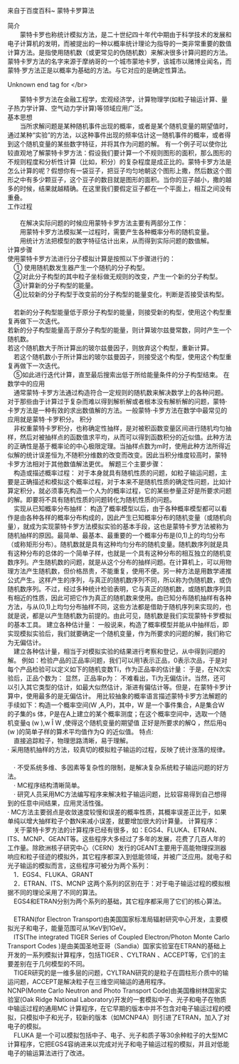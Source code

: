 来自于百度百科~
蒙特卡罗算法<br />

简介<br />
　　蒙特卡罗也称统计模拟方法，是二十世纪四十年代中期由于科学技术的发展和电子计算机的发明，而被提出的一种以概率统计理论为指导的一类非常重要的数值计算方法。是指使用随机数（或更常见的伪随机数）来解决很多计算问题的方法。蒙特卡罗方法的名字来源于摩纳哥的一个城市蒙地卡罗，该城市以赌博业闻名，而蒙特·罗方法正是以概率为基础的方法。与它对应的是确定性算法。

Unknown end tag for &lt;/br&gt;


　　蒙特卡罗方法在金融工程学，宏观经济学，计算物理学(如粒子输运计算、量子热力学计算、空气动力学计算)等领域应用广泛。<br />
基本思想<br />
　　当所求解问题是某种随机事件出现的概率，或者是某个随机变量的期望值时，通过某种“实验”的方法，以这种事件出现的频率估计这一随机事件的概率，或者得到这个随机变量的某些数字特征，并将其作为问题的解。 有一个例子可以使你比较直观地了解蒙特卡罗方法：假设我们要计算一个不规则图形的面积，那么图形的不规则程度和分析性计算（比如，积分）的复杂程度是成正比的。蒙特卡罗方法是怎么计算的呢？假想你有一袋豆子，把豆子均匀地朝这个图形上撒，然后数这个图形之中有多少颗豆子，这个豆子的数目就是图形的面积。当你的豆子越小，撒的越多的时候，结果就越精确。在这里我们要假定豆子都在一个平面上，相互之间没有重叠。<br />
工作过程<br />
<br />　　在解决实际问题的时候应用蒙特卡罗方法主要有两部分工作：
<br />　　用蒙特卡罗方法模拟某一过程时，需要产生各种概率分布的随机变量。
<br />　　用统计方法把模型的数字特征估计出来，从而得到实际问题的数值解。
<br />计算步骤
　　<br />使用蒙特卡罗方法进行分子模拟计算是按照以下步骤进行的：
　<br />　① 使用随机数发生器产生一个随机的分子构型。
　<br />　②对此分子构型的其中粒子坐标做无规则的改变，产生一个新的分子构型。
　<br />　③计算新的分子构型的能量。
　<br />　④比较新的分子构型于改变前的分子构型的能量变化，判断是否接受该构型。
　<br />　若新的分子构型能量低于原分子构型的能量，则接受新的构型，使用这个构型重复再做下一次迭代。
　　<br />若新的分子构型能量高于原分子构型的能量，则计算玻尔兹曼常数，同时产生一个随机数。
　　<br />若这个随机数大于所计算出的玻尔兹曼因子，则放弃这个构型，重新计算。
　<br />　若这个随机数小于所计算出的玻尔兹曼因子，则接受这个构型，使用这个构型重复再做下一次迭代。
　<br />　⑤如此进行迭代计算，直至最后搜索出低于所给能量条件的分子构型结束。
在数学中的应用
　<br />　通常蒙特·卡罗方法通过构造符合一定规则的随机数来解决数学上的各种问题。对于那些由于计算过于复杂而难以得到解析解或者根本没有解析解的问题，蒙特·卡罗方法是一种有效的求出数值解的方法。一般蒙特·卡罗方法在数学中最常见的应用就是蒙特·卡罗积分。
积分
　<br />　非权重蒙特卡罗积分，也称确定性抽样，是对被积函数变量区间进行随机均匀抽样，然后对被抽样点的函数值求平均，从而可以得到函数积分的近似值。此种方法的正确性是基于概率论的中心极限定理。当抽样点数为m时，使用此种方法所得近似解的统计误差恒为,不随积分维数的改变而改变。因此当积分维度较高时，蒙特卡罗方法相对于其他数值解法更优。
解题三个主要步骤：
　<br />　构造或描述概率过程： 对于本身就具有随机性质的问题，如粒子输运问题，主要是正确描述和模拟这个概率过程，对于本来不是随机性质的确定性问题，比如计算定积分，就必须事先构造一个人为的概率过程，它的某些参量正好是所要求问题的解。即要将不具有随机性质的问题转化为随机性质的问题。
　<br />　实现从已知概率分布抽样： 构造了概率模型以后，由于各种概率模型都可以看作是由各种各样的概率分布构成的，因此产生已知概率分布的随机变量（或随机向量），就成为实现蒙特卡罗方法模拟实验的基本手段，这也是蒙特卡罗方法被称为随机抽样的原因。最简单、最基本、最重要的一个概率分布是(0,1)上的均匀分布（或称矩形分布）。随机数就是具有这种均匀分布的随机变量。随机数序列就是具有这种分布的总体的一个简单子样，也就是一个具有这种分布的相互独立的随机变数序列。产生随机数的问题，就是从这个分布的抽样问题。在计算机上，可以用物理方法产生随机数，但价格昂贵，不能重复，使用不便。另一种方法是用数学递推公式产生。这样产生的序列，与真正的随机数序列不同，所以称为伪随机数，或伪随机数序列。不过，经过多种统计检验表明，它与真正的随机数，或随机数序列具有相近的性质，因此可把它作为真正的随机数来使用。由已知分布随机抽样有各种方法，与从(0,1)上均匀分布抽样不同，这些方法都是借助于随机序列来实现的，也就是说，都是以产生随机数为前提的。由此可见，随机数是我们实现蒙特卡罗模拟的基本工具。 建立各种估计量： 一般说来，构造了概率模型并能从中抽样后，即实现模拟实验后，我们就要确定一个随机变量，作为所要求的问题的解，我们称它为无偏估计。
　<br />　建立各种估计量，相当于对模拟实验的结果进行考察和登记，从中得到问题的解。 例如：检验产品的正品率问题，我们可以用1表示正品，0表示次品，于是对每个产品检验可以定义如下的随机变数Ti，作为正品率的估计量： 于是，在N次实验后，正品个数为： 显然，正品率p为： 不难看出，Ti为无偏估计。当然，还可以引入其它类型的估计，如最大似然估计，渐进有偏估计等。但是，在蒙特卡罗计算中，使用最多的是无偏估计。 用比较抽象的概率语言描述蒙特卡罗方法解题的手续如下：构造一个概率空间(W ,A,P)，其中，W 是一个事件集合，A是集合W 的子集的s 体，P是在A上建立的某个概率测度；在这个概率空间中，选取一个随机变量q (w ),w &Icirc; W ,使得这个随机变量的期望值 正好是所要求的解Q ，然后用q (w )的简单子样的算术平均值作为Q 的近似值。
特点:
　<br />　直接追踪粒子，物理思路清晰，易于理解。
　　<br />· 采用随机抽样的方法，较真切的模拟粒子输运的过程，反映了统计涨落的规律。
　<br />　· 不受系统多维、多因素等复杂性的限制，是解决复杂系统粒子输运问题的好方法。
　<br />　· MC程序结构清晰简单。
　<br />　· 研究人员采用MC方法编写程序来解决粒子输运问题，比较容易得到自己想得到的任意中间结果，应用灵活性强。
　　<br />· MC方法主要弱点是收敛速度较慢和误差的概率性质，其概率误差正比于，如果单纯以增大抽样粒子个数N来减小误差，就要增加很大的计算量。
计算程序：
　<br />　关于蒙特卡罗方法的计算程序已经有很多，如：EGS4、FLUKA、ETRAN、ITS、MCNP、GEANT等。这些程序大多经过了多年的发展，花费了几百人年的工作量。除欧洲核子研究中心（CERN）发行的GEANT主要用于高能物理探测器响应和粒子径迹的模拟外，其它程序都深入到低能领域，并被广泛应用。就电子和光子输运的模拟而言，这些程序可被分为两个系列：
　<br />　1．EGS4、FLUKA、GRANT
　<br />　2．ETRAN、ITS、MCNP 这两个系列的区别在于：对于电子输运过程的模拟根据不同的理论采用了不同的算法。
　<br />　EGS4和ETRAN分别为两个系列的基础，其它程序都采用了它们的核心算法。
　<br />　ETRAN(for Electron Transport)由美国国家标准局辐射研究中心开发，主要模拟光子和电子，能量范围可从1KeV到1GeV。
　<br />　ITS(The integrated TIGER Series of Coupled Electron/Photon Monte Carlo Transport Codes )是由美国圣地亚哥（Sandia）国家实验室在ETRAN的基础上开发的一系列模拟计算程序，包括TIGER 、CYLTRAN 、ACCEPT等，它们的主要差别在于几何模型的不同。
　<br />　TIGER研究的是一维多层的问题，CYLTRAN研究的是粒子在圆柱形介质中的输运问题，ACCEPT是解决粒子在三维空间输运的通用程序。
　　<br />NCNP(Monte Carlo Neutron and Photo Transport Code)由美国橡树林国家实验室(Oak Ridge National Laboratory)开发的一套模拟中子、光子和电子在物质中输运过程的通用MC 计算程序，在它早期的版本中并不包含对电子输运过程的模拟，只模拟中子和光子，较新的版本（如MCNP4A）则引进了ETRAN，加入了对电子的模拟。
　<br />　FLUKA 是一个可以模拟包括中子、电子、光子和质子等30余种粒子的大型MC计算程序，它把EGS4容纳进来以完成对光子和电子输运过程的模拟，并且对低能电子的输运算法进行了改进。